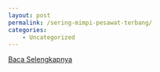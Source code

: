 ```yaml
---
layout: post
permalink: /sering-mimpi-pesawat-terbang/
categories:
    - Uncategorized
---
```


[Baca Selengkapnya](/09)